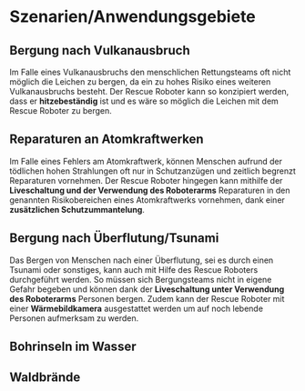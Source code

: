 # Szenarien/Anwendungsgebiete

## Bergung nach Vulkanausbruch
Im Falle eines Vulkanausbruchs den menschlichen Rettungsteams oft nicht möglich die Leichen zu bergen, da ein zu hohes Risiko eines weiteren Vulkanausbruchs besteht. Der Rescue Roboter kann so konzipiert werden, dass er **hitzebeständig** ist und es wäre so möglich die Leichen mit dem Rescue Roboter zu bergen.

## Reparaturen an Atomkraftwerken
Im Falle eines Fehlers am Atomkraftwerk, können Menschen aufrund der tödlichen hohen Strahlungen oft nur in Schutzanzügen und zeitlich begrenzt Reparaturen vornehmen. Der Rescue Roboter hingegen kann mithilfe der **Liveschaltung und der Verwendung des Roboterarms** Reparaturen in den genannten Risikobereichen eines Atomkraftwerks vornehmen, dank einer **zusätzlichen Schutzummantelung**.

## Bergung nach Überflutung/Tsunami
Das Bergen von Menschen nach einer Überflutung, sei es durch einen Tsunami oder sonstiges, kann auch mit Hilfe des Rescue Roboters durchgeführt werden. So müssen sich Bergungsteams nicht in eigene Gefahr begeben und können dank der **Liveschaltung unter Verwendung des Roboterarms** Personen bergen. Zudem kann der Rescue Roboter mit einer **Wärmebildkamera** ausgestattet werden um auf noch lebende Personen aufmerksam zu werden.

## Bohrinseln im Wasser

## Waldbrände
